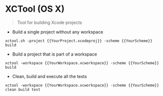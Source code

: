 # XCTool (OS X)

> Tool for building Xcode projects

- Build a single project without any workspace

`xctool.sh -project {{YourProject.xcodeproj}} -scheme {{YourScheme}} build`

- Build a project that is part of a workspace

`xctool -workspace {{YourWorkspace.xcworkspace}} -scheme {{YourScheme}} build`

- Clean, build and execute all the tests

`xctool -workspace {{YourWorkspace.xcworkspace}} -scheme {{YourScheme}} clean build test`

